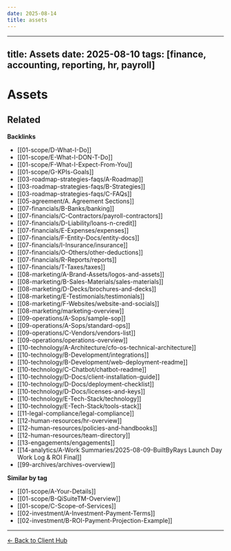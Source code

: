 ```yaml
---
date: 2025-08-14
title: assets
---
```

---
title: Assets
date: 2025-08-10
tags: [finance, accounting, reporting, hr, payroll]
---
# Assets

<!-- RELATED:START -->

## Related
**Backlinks**
- [[01-scope/D-What-I-Do]]
- [[01-scope/E-What-I-DON-T-Do]]
- [[01-scope/F-What-I-Expect-From-You]]
- [[01-scope/G-KPIs-Goals]]
- [[03-roadmap-strategies-faqs/A-Roadmap]]
- [[03-roadmap-strategies-faqs/B-Strategies]]
- [[03-roadmap-strategies-faqs/C-FAQs]]
- [[05-agreement/A. Agreement Sections]]
- [[07-financials/B-Banks/banking]]
- [[07-financials/C-Contractors/payroll-contractors]]
- [[07-financials/D-Liability/loans-n-credit]]
- [[07-financials/E-Expenses/expenses]]
- [[07-financials/F-Entity-Docs/entity-docs]]
- [[07-financials/I-Insurance/insurance]]
- [[07-financials/O-Others/other-deductions]]
- [[07-financials/R-Reports/reports]]
- [[07-financials/T-Taxes/taxes]]
- [[08-marketing/A-Brand-Assets/logos-and-assets]]
- [[08-marketing/B-Sales-Materials/sales-materials]]
- [[08-marketing/D-Decks/brochures-and-decks]]
- [[08-marketing/E-Testimonials/testimonials]]
- [[08-marketing/F-Websites/website-and-socials]]
- [[08-marketing/marketing-overview]]
- [[09-operations/A-Sops/sample-sop]]
- [[09-operations/A-Sops/standard-ops]]
- [[09-operations/C-Vendors/vendors-list]]
- [[09-operations/operations-overview]]
- [[10-technology/A-Architecture/cfo-os-technical-architecture]]
- [[10-technology/B-Development/integrations]]
- [[10-technology/B-Development/web-deployment-readme]]
- [[10-technology/C-Chatbot/chatbot-readme]]
- [[10-technology/D-Docs/client-installation-guide]]
- [[10-technology/D-Docs/deployment-checklist]]
- [[10-technology/D-Docs/licenses-and-keys]]
- [[10-technology/E-Tech-Stack/technology]]
- [[10-technology/E-Tech-Stack/tools-stack]]
- [[11-legal-compliance/legal-compliance]]
- [[12-human-resources/hr-overview]]
- [[12-human-resources/policies-and-handbooks]]
- [[12-human-resources/team-directory]]
- [[13-engagements/engagements]]
- [[14-analytics/A-Work Summaries/2025-08-09-BuiltByRays Launch Day Work Log & ROI Final]]
- [[99-archives/archives-overview]]

**Similar by tag**
- [[01-scope/A-Your-Details]]
- [[01-scope/B-QiSuiteTM-Overview]]
- [[01-scope/C-Scope-of-Services]]
- [[02-investment/A-Investment-Payment-Terms]]
- [[02-investment/B-ROI-Payment-Projection-Example]]

<!-- RELATED:END -->

---
[← Back to Client Hub](https://www.builtbyrays.com/Client-Vault/portal)